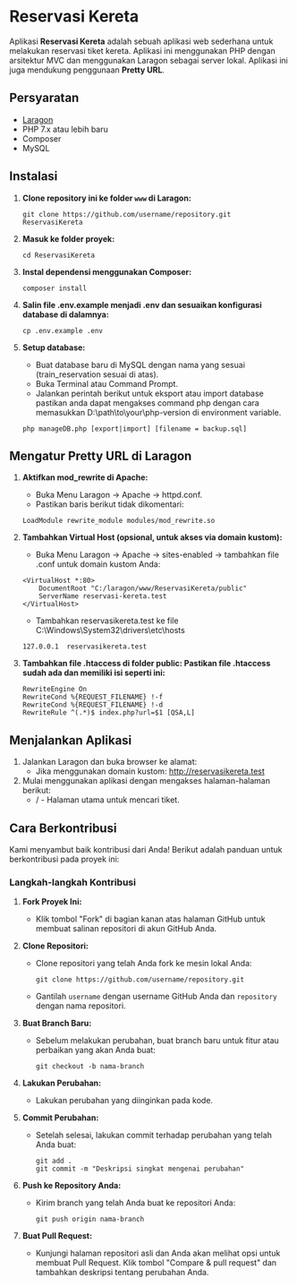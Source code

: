 # Reservasi Kereta

Aplikasi **Reservasi Kereta** adalah sebuah aplikasi web sederhana untuk melakukan reservasi tiket kereta. Aplikasi ini menggunakan PHP dengan arsitektur MVC dan menggunakan Laragon sebagai server lokal. Aplikasi ini juga mendukung penggunaan **Pretty URL**.

## Persyaratan

- [Laragon](https://laragon.org/download/)
- PHP 7.x atau lebih baru
- Composer
- MySQL

## Instalasi

1. **Clone repository ini ke folder `www` di Laragon:**
   ```
   git clone https://github.com/username/repository.git ReservasiKereta
   ```
2. **Masuk ke folder proyek:**
   ```
   cd ReservasiKereta
   ```
3. **Instal dependensi menggunakan Composer:**
   ```
   composer install
   ```
4. **Salin file .env.example menjadi .env dan sesuaikan konfigurasi database di dalamnya:**

   ```
   cp .env.example .env
   ```

5. **Setup database:**
   - Buat database baru di MySQL dengan nama yang sesuai (train_reservation sesuai di atas).
   - Buka Terminal atau Command Prompt.
   - Jalankan perintah berikut untuk eksport atau import database pastikan anda dapat mengakses command php dengan cara memasukkan D:\path\to\your\php-version di environment variable.
   ```
   php manageDB.php [export|import] [filename = backup.sql]
   ```

## Mengatur Pretty URL di Laragon

1. **Aktifkan mod_rewrite di Apache:**
   - Buka Menu Laragon → Apache → httpd.conf.
   - Pastikan baris berikut tidak dikomentari:
   ```
   LoadModule rewrite_module modules/mod_rewrite.so
   ```
2. **Tambahkan Virtual Host (opsional, untuk akses via domain kustom):**

   - Buka Menu Laragon → Apache → sites-enabled → tambahkan file .conf untuk domain kustom Anda:

   ```
   <VirtualHost *:80>
       DocumentRoot "C:/laragon/www/ReservasiKereta/public"
       ServerName reservasi-kereta.test
   </VirtualHost>
   ```

   - Tambahkan reservasikereta.test ke file C:\Windows\System32\drivers\etc\hosts

   ```
   127.0.0.1  reservasikereta.test
   ```

3. **Tambahkan file .htaccess di folder public: Pastikan file .htaccess sudah ada dan memiliki isi seperti ini:**
   ```
   RewriteEngine On
   RewriteCond %{REQUEST_FILENAME} !-f
   RewriteCond %{REQUEST_FILENAME} !-d
   RewriteRule ^(.*)$ index.php?url=$1 [QSA,L]
   ```

## Menjalankan Aplikasi

1. Jalankan Laragon dan buka browser ke alamat:
   - Jika menggunakan domain kustom: http://reservasikereta.test
2. Mulai menggunakan aplikasi dengan mengakses halaman-halaman berikut:
   - / - Halaman utama untuk mencari tiket.

## Cara Berkontribusi

Kami menyambut baik kontribusi dari Anda! Berikut adalah panduan untuk berkontribusi pada proyek ini:

### Langkah-langkah Kontribusi

1. **Fork Proyek Ini:**

   - Klik tombol "Fork" di bagian kanan atas halaman GitHub untuk membuat salinan repositori di akun GitHub Anda.

2. **Clone Repositori:**

   - Clone repositori yang telah Anda fork ke mesin lokal Anda:
     ```
     git clone https://github.com/username/repository.git
     ```
   - Gantilah `username` dengan username GitHub Anda dan `repository` dengan nama repositori.

3. **Buat Branch Baru:**

   - Sebelum melakukan perubahan, buat branch baru untuk fitur atau perbaikan yang akan Anda buat:
     ```
     git checkout -b nama-branch
     ```

4. **Lakukan Perubahan:**

   - Lakukan perubahan yang diinginkan pada kode.

5. **Commit Perubahan:**

   - Setelah selesai, lakukan commit terhadap perubahan yang telah Anda buat:
     ```
     git add .
     git commit -m "Deskripsi singkat mengenai perubahan"
     ```

6. **Push ke Repository Anda:**

   - Kirim branch yang telah Anda buat ke repositori Anda:
     ```
     git push origin nama-branch
     ```

7. **Buat Pull Request:**
   - Kunjungi halaman repositori asli dan Anda akan melihat opsi untuk membuat Pull Request. Klik tombol "Compare & pull request" dan tambahkan deskripsi tentang perubahan Anda.
